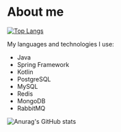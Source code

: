 # About me

[![Top Langs](https://github-readme-stats.vercel.app/api/top-langs/?username=TheScarletArrow&exclude_repo=python-mai&layout=compact)](https://github.com/anuraghazra/github-readme-stats)

My languages and technologies I use:
* Java
* Spring Framework
* Kotlin
* PostgreSQL
* MySQL
* Redis
* MongoDB
* RabbitMQ


![Anurag's GitHub stats](https://github-readme-stats.vercel.app/api?username=TheScarletArrow&show_icons=true&theme=radical)
